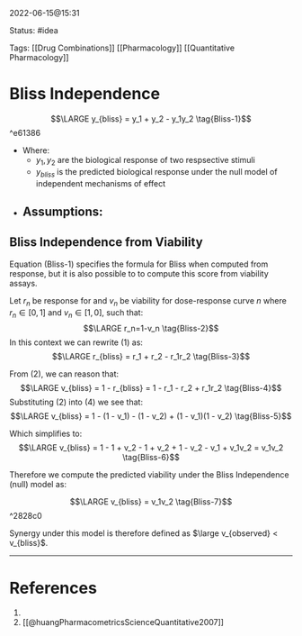 2022-06-15@15:31

Status: #idea

Tags: [[Drug Combinations]] [[Pharmacology]] [[Quantitative Pharmacology]]

# Bliss Independence
$$\LARGE y_{bliss} = y_1 + y_2 - y_1y_2 \tag{Bliss-1}$$ ^e61386
* Where:
	- $y_1,y_2$ are the biological response of two respsective stimuli
	- $y_{bliss}$ is the predicted biological response under the null model of independent mechanisms of effect
- Assumptions:
	- 

## Bliss Independence from Viability
Equation (Bliss-1) specifies the formula for Bliss when computed from response, but it is also possible to to compute this score from viability assays.

Let $r_n$ be response for and $v_n$ be viability for dose-response curve $n$ where $r_n  \in [0, 1]$ and $v_n \in [1, 0]$, such that: $$\LARGE r_n=1-v_n \tag{Bliss-2}$$
In this context we can rewrite (1) as:
$$\LARGE r_{bliss} = r_1 + r_2 - r_1r_2 \tag{Bliss-3}$$

From (2), we can reason that: $$\LARGE v_{bliss} = 1 - r_{bliss} = 1 - r_1 - r_2 + r_1r_2 \tag{Bliss-4}$$
Substituting (2) into (4) we see that:
$$\LARGE v_{bliss} = 1 - (1 - v_1) - (1 - v_2) + (1 - v_1)(1 - v_2) \tag{Bliss-5}$$

Which simplifies to:
$$\LARGE v_{bliss} = 1 - 1 + v_2 - 1 + v_2 + 1 - v_2 - v_1 + v_1v_2 = v_1v_2 \tag{Bliss-6}$$

 Therefore we compute the predicted viability under the Bliss Independence (null) model as: 
 
 $$\LARGE v_{bliss} = v_1v_2 \tag{Bliss-7}$$ ^2828c0

Synergy under this model is therefore defined as $\large v_{observed} < v_{bliss}$.

---
# References
1. 
2. [[@huangPharmacometricsScienceQuantitative2007]]